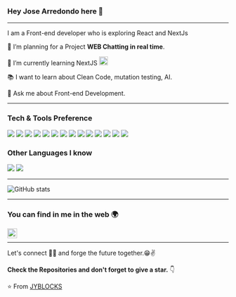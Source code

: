 ### Hey Jose Arredondo here 👋

---

I am a Front-end developer who is exploring React and NextJs
 
 🔭 I’m planning for a Project **WEB Chatting in real time**.
 
 🌱 I’m currently learning NextJS <img src="https://nextjs.org/favicon.ico" width="20px">
 
 :books: I want to learn about Clean Code, mutation testing, AI.
 
 💬 Ask me about Front-end Development.

---


### Tech & Tools Preference

<img src ="https://img.shields.io/badge/-HTML5-E34F26?style=flat&logo=html5&logoColor=white"> <img src ="https://img.shields.io/badge/-CSS3-1572B6?style=flat&logo=css3&logoColor=white">
<img src="https://img.shields.io/badge/-Bootstrap-563D7C?style=flat&logo=bootstrap&logoColor=white">
<img src="https://img.shields.io/badge/-JavaScript-eed718?style=flat&logo=javascript&logoColor=ffffff">
<img src="https://img.shields.io/badge/-React-000000?style=flat&logo=react&logoColor=00c8ff">
<img src="https://img.shields.io/badge/-MongoDB-4DB33D?style=flat&logo=mongodb&logoColor=FFFFFF">
<img src="https://img.shields.io/badge/-GraphQL-e535ab?style=flat&logo=graphql&logoColor=FFFFFF">
<img src="https://img.shields.io/badge/-MySQL-F29111?style=flat&logo=mysql&logoColor=FFFFFF">
<img src="https://img.shields.io/badge/-Express.js-787878?style=flat">
<img src="https://img.shields.io/badge/-Node.js-3C873A?style=flat&logo=Node.js&logoColor=white">
<img src="https://img.shields.io/badge/-Firebase-FFA611?style=flat&logo=firebase&logoColor=FFFFFF">
<img src="http://img.shields.io/badge/-Git-F1502F?style=flat&logo=git&logoColor=FFFFFF">
<img src="http://img.shields.io/badge/-Github-000000?style=flat&logo=github&logoColor=FFFFFF">
<img src="http://img.shields.io/badge/-VS%20Code-007ACC?style=flat&logo=visual%20studio%20code&logoColor=white">

### Other Languages I know
<img src="http://img.shields.io/badge/-Java-F89820?style=flat&logo=java&logoColor=white"> <img src="https://img.shields.io/badge/-Python-black?style=flat&logo=python&logoColor=white"> 

---

![GitHub stats](https://github-readme-stats.vercel.app/api?username=JYBLOCKS&show_icons=true&hide_border=true)

---


### You can find in me in the web 🌍
[<img align="left" alt="JYBLOCKS | LinkedIn" width="22px" src="https://cdn.jsdelivr.net/npm/simple-icons@v3/icons/linkedin.svg" />][linkedin]

<br/>

---

Let's connect 👨‍💻 and forge the future together.😁✌

**Check the Repositories and don't forget to give a star.** 👇

:star: From [JYBLOCKS](https://github.com/JYBLOCKS)

[linkedin]: https://www.linkedin.com/in/jose-enrique-arredondo-herrera-616508152/
